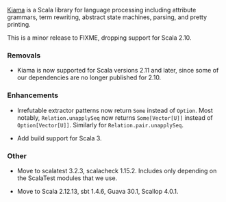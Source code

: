 [Kiama](https://github.com/inkytonik/kiama) is a Scala library for language processing including attribute grammars, term rewriting, abstract state machines, parsing, and pretty printing.

This is a minor release to FIXME, dropping support for Scala 2.10.

### Removals

* Kiama is now supported for Scala versions 2.11 and later, since some of our dependencies are no longer published for 2.10.

### Enhancements

* Irrefutable extractor patterns now return `Some` instead of `Option`. Most notably, `Relation.unapplySeq` now returns `Some[Vector[U]]` instead of `Option[Vector[U]]`. Similarly for `Relation.pair.unapplySeq`.

* Add build support for Scala 3.

### Other

* Move to scalatest 3.2.3, scalacheck 1.15.2. Includes only depending on the ScalaTest modules that we use.

* Move to Scala 2.12.13, sbt 1.4.6, Guava 30.1, Scallop 4.0.1.
